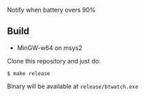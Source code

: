 Notify when battery overs 90%


## Build

- MinGW-w64 on msys2

Clone this repository and just do:

```
$ make release
```

Binary will be available at `release/btwatch.exe`
